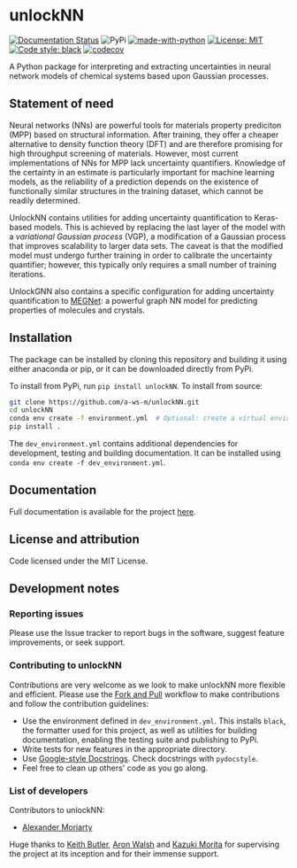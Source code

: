 # unlockNN

[![Documentation Status](https://readthedocs.org/projects/unlockgnn/badge/?version=latest)](https://unlockgnn.readthedocs.io/en/latest/?badge=latest)
![PyPi](https://img.shields.io/pypi/v/unlockNN)
[![made-with-python](https://img.shields.io/badge/Made%20with-Python-1f425f.svg)](https://www.python.org/)
[![License: MIT](https://img.shields.io/badge/License-MIT-yellow.svg)](https://opensource.org/licenses/MIT)
[![Code style: black](https://img.shields.io/badge/code%20style-black-000000.svg)](https://github.com/psf/black)
[![codecov](https://codecov.io/gh/a-ws-m/unlockNN/branch/master/graph/badge.svg?token=TBDX3P6OZ3)](https://codecov.io/gh/a-ws-m/unlockNN)

A Python package for interpreting and extracting uncertainties in neural network models of chemical systems based upon Gaussian processes.

## Statement of need

Neural networks (NNs) are powerful tools for materials property prediciton (MPP)
based on structural information. After training, they offer a cheaper
alternative to density function theory (DFT) and are therefore promising for
high throughput screening of materials. However, most current implementations of
NNs for MPP lack uncertainty quantifiers. Knowledge of the certainty in an
estimate is particularly important for machine learning models, as the
reliability of a prediction depends on the existence of functionally similar
structures in the training dataset, which cannot be readily determined.

UnlockNN contains utilities for adding uncertainty quantification to Keras-based
models. This is achieved by replacing the last layer of the model with a
*variational Gaussian process* (VGP), a modification of a Gaussian process that
improves scalability to larger data sets. The caveat is that the modified model
must undergo further training in order to calibrate the uncertainty quantifier;
however, this typically only requires a small number of training iterations.

UnlockGNN also contains a specific configuration for adding uncertainty
quantification to [MEGNet](https://github.com/materialsvirtuallab/megnet/): a
powerful graph NN model for predicting properties of molecules and crystals.

## Installation


The package can be installed by cloning this repository and building it using either anaconda or pip,
or it can be downloaded directly from PyPi.

To install from PyPi, run `pip install unlockNN`.
To install from source:

```bash
git clone https://github.com/a-ws-m/unlockNN.git
cd unlockNN
conda env create -f environment.yml  # Optional: create a virtual environment with conda
pip install .
```

The `dev_environment.yml` contains additional dependencies for development, testing and building documentation.
It can be installed using `conda env create -f dev_environment.yml`.

## Documentation

Full documentation is available for the project [here](https://unlockgnn.readthedocs.io/en/latest/).

## License and attribution

Code licensed under the MIT License.

## Development notes

### Reporting issues

Please use the Issue tracker to report bugs in the software, suggest feature improvements, or seek support.

### Contributing to unlockNN

Contributions are very welcome as we look to make unlockNN more flexible and efficient.
Please use the [Fork and Pull](https://guides.github.com/activities/forking/) workflow to make contributions and follow the contribution guidelines:

- Use the environment defined in `dev_environment.yml`. This installs `black`, the formatter used for this project, as well as utilities for building documentation, enabling the testing suite and publishing to PyPi.
- Write tests for new features in the appropriate directory.
- Use [Google-style Docstrings](https://sphinxcontrib-napoleon.readthedocs.io/en/latest/example_google.html). Check docstrings with `pydocstyle`.
- Feel free to clean up others' code as you go along.

### List of developers

Contributors to unlockNN:

- [Alexander Moriarty](https://github.com/a-ws-m)

Huge thanks to [Keith Butler](https://github.com/keeeto), [Aron Walsh](https://github.com/aronwalsh) and [Kazuki Morita](https://github.com/KazMorita) for supervising the project at its inception and for their immense support.

